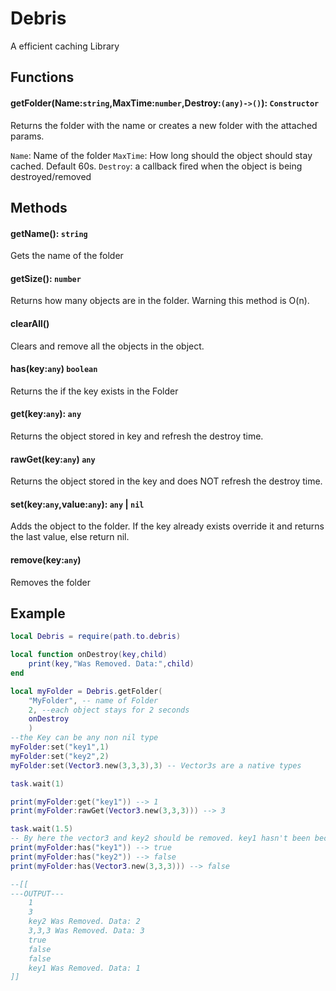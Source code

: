 # Debris
A efficient caching Library

## Functions

#### getFolder(Name:`string`,MaxTime:`number`,Destroy:`(any)->()`): `Constructor`
Returns the folder with the name or creates a new folder with the attached params.

`Name`: Name of the folder
`MaxTime`: How long should the object should stay cached. Default 60s.
`Destroy`: a callback fired when the object is being destroyed/removed

## Methods
#### getName(): `string`
Gets the name of the folder 

#### getSize(): `number`
Returns how many objects are in the folder. Warning this method is O(n).

#### clearAll()
Clears and remove all the objects in the object.

#### has(key:`any`) `boolean`
Returns the if the key exists in the Folder 


#### get(key:`any`): `any`
Returns the object stored in key and refresh the destroy time. 

#### rawGet(key:`any`) `any`
Returns the object stored in the key and does NOT refresh the destroy time.

#### set(key:`any`,value:`any`): `any` | `nil`
Adds the object to the folder. If the key already exists override it and returns the last value, else return nil. 

#### remove(key:`any`)
Removes the folder

## Example
```lua
local Debris = require(path.to.debris)

local function onDestroy(key,child)
    print(key,"Was Removed. Data:",child)
end

local myFolder = Debris.getFolder(
    "MyFolder", -- name of Folder
    2, --each object stays for 2 seconds 
    onDestroy
    )
--the Key can be any non nil type
myFolder:set("key1",1)
myFolder:set("key2",2)
myFolder:set(Vector3.new(3,3,3),3) -- Vector3s are a native types 

task.wait(1)

print(myFolder:get("key1")) --> 1
print(myFolder:rawGet(Vector3.new(3,3,3))) --> 3

task.wait(1.5)
-- By here the vector3 and key2 should be removed. key1 hasn't been because it has be gotten 1.5 seconds ago. 
print(myFolder:has("key1")) --> true
print(myFolder:has("key2")) --> false
print(myFolder:has(Vector3.new(3,3,3))) --> false

--[[
---OUTPUT---
    1
    3
    key2 Was Removed. Data: 2
    3,3,3 Was Removed. Data: 3
    true
    false
    false
    key1 Was Removed. Data: 1
]]

```

